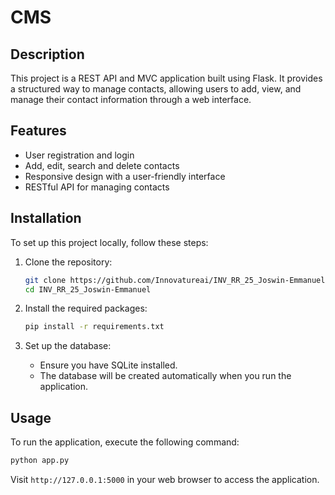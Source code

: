 # CMS


## Description
This project is a REST API and MVC application built using Flask. It provides a structured way to manage contacts, allowing users to add, view, and manage their contact information through a web interface.

## Features
- User registration and login
- Add, edit, search and delete contacts
- Responsive design with a user-friendly interface
- RESTful API for managing contacts

## Installation
To set up this project locally, follow these steps:

1. Clone the repository:
   ```bash
   git clone https://github.com/Innovatureai/INV_RR_25_Joswin-Emmanuel.git
   cd INV_RR_25_Joswin-Emmanuel
   ```

2. Install the required packages:
   ```bash
   pip install -r requirements.txt
   ```

3. Set up the database:
   - Ensure you have SQLite installed.
   - The database will be created automatically when you run the application.

## Usage
To run the application, execute the following command:
```bash
python app.py
```
Visit `http://127.0.0.1:5000` in your web browser to access the application.

